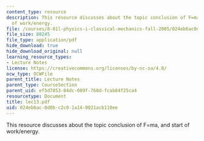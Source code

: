 ```yaml
---
content_type: resource
description: This resource discusses about the topic conclusion of F=ma, and start
  of work/energy.
file: /courses/8-01l-physics-i-classical-mechanics-fall-2005/024eb6ac0d0bc2c01a140021acb110ee_lec13.pdf
file_size: 80245
file_type: application/pdf
hide_download: true
hide_download_original: null
learning_resource_types:
- Lecture Notes
license: https://creativecommons.org/licenses/by-nc-sa/4.0/
ocw_type: OCWFile
parent_title: Lecture Notes
parent_type: CourseSection
parent_uid: ef5d7853-04dc-089f-760d-fcab84f25ca4
resourcetype: Document
title: lec13.pdf
uid: 024eb6ac-0d0b-c2c0-1a14-0021acb110ee
---
```

This resource discusses about the topic conclusion of F=ma, and start of work/energy.